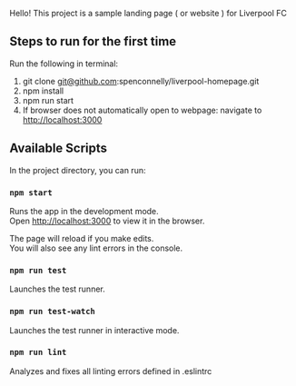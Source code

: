 Hello! This project is a sample landing page ( or website ) for Liverpool FC

## Steps to run for the first time

Run the following in terminal:
1. git clone git@github.com:spenconnelly/liverpool-homepage.git
2. npm install
3. npm run start
4. If browser does not automatically open to webpage: navigate to [http://localhost:3000](http://localhost:3000)

## Available Scripts

In the project directory, you can run:

### `npm start`

Runs the app in the development mode.<br />
Open [http://localhost:3000](http://localhost:3000) to view it in the browser.

The page will reload if you make edits.<br />
You will also see any lint errors in the console.

### `npm run test`

Launches the test runner.<br />

### `npm run test-watch`

Launches the test runner in interactive mode.<br />

### `npm run lint`

Analyzes and fixes all linting errors defined in .eslintrc
